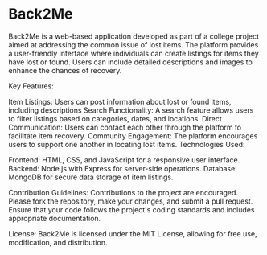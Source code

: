 # Back2Me
Back2Me is a web-based application developed as part of a college project aimed at addressing the common issue of lost items. The platform provides a user-friendly interface where individuals can create listings for items they have lost or found. Users can include detailed descriptions and images to enhance the chances of recovery.

Key Features:

Item Listings: Users can post information about lost or found items, including descriptions 
Search Functionality: A search feature allows users to filter listings based on categories, dates, and locations.
Direct Communication: Users can contact each other through the platform to facilitate item recovery.
Community Engagement: The platform encourages users to support one another in locating lost items.
Technologies Used:

Frontend: HTML, CSS, and JavaScript for a responsive user interface.
Backend: Node.js with Express for server-side operations.
Database: MongoDB for secure data storage of item listings.

Contribution Guidelines:
Contributions to the project are encouraged. Please fork the repository, make your changes, and submit a pull request. Ensure that your code follows the project's coding standards and includes appropriate documentation.

License:
Back2Me is licensed under the MIT License, allowing for free use, modification, and distribution.

